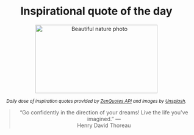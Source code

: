 
<div align="center">

# Inspirational quote of the day

<img src="./data/photo.jpeg" alt="Beautiful nature photo" width="320" height="180">

<sub><i>Daily dose of inspiration quotes provided by [ZenQuotes API](https://zenquotes.io/) and images by [Unsplash](https://unsplash.com/).</i></sub>


<blockquote>&ldquo;Go confidently in the direction of your dreams! Live the life you've imagined.&rdquo; &mdash; <footer>Henry David Thoreau</footer></blockquote>

</div>
